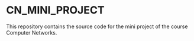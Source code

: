 # CN_MINI_PROJECT
This repository contains the source code for the mini project of the course Computer Networks.
